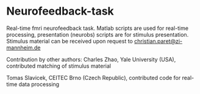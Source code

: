 # Neurofeedback-task
Real-time fmri neurofeedback task. Matlab scripts are used for real-time processing, presentation (neurobs) scripts are for stimulus presentation.
Stimulus material can be received upon request to christian.paret@zi-mannheim.de

Contribution by other authors:
Charles Zhao, Yale University (USA), contributed matching of stimulus material

Tomas Slavicek, CEITEC Brno (Czech Republic), contributed code for real-time data processing
